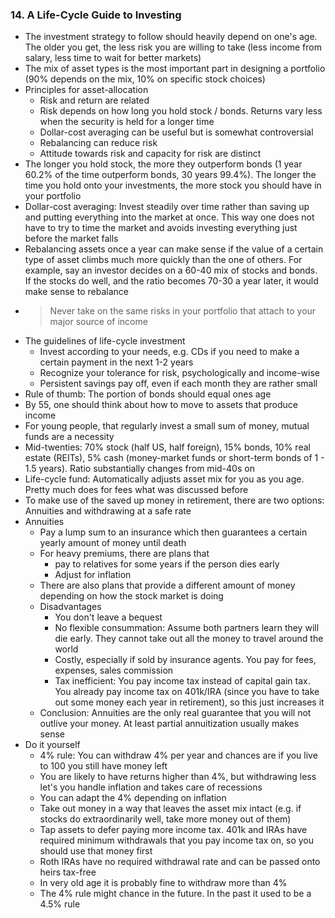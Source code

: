 ### 14. A Life-Cycle Guide to Investing

* The investment strategy to follow should heavily depend on one's age. The older you get, the less risk you are willing to take (less income from salary, less time to wait for better markets)
* The mix of asset types is the most important part in designing a portfolio (90% depends on the mix, 10% on specific stock choices)
* Principles for asset-allocation
    * Risk and return are related
    * Risk depends on how long you hold stock / bonds. Returns vary less when the security is held for a longer time
    * Dollar-cost averaging can be useful but is somewhat controversial
    * Rebalancing can reduce risk
    * Attitude towards risk and capacity for risk are distinct
* The longer you hold stock, the more they outperform bonds (1 year 60.2% of the time outperform bonds, 30 years 99.4%). The longer the time you hold onto your investments, the more stock you should have in your portfolio
* Dollar-cost averaging: Invest steadily over time rather than saving up and putting everything into the market at once. This way one does not have to try to time the market and avoids investing everything just before the market falls
* Rebalancing assets once a year can make sense if the value of a certain type of asset climbs much more quickly than the one of others. For example, say an investor decides on a 60-40 mix of stocks and bonds. If the stocks do well, and the ratio becomes 70-30 a year later, it would make sense to rebalance
* > Never take on the same risks in your portfolio that attach to your major source of income
* The guidelines of life-cycle investment
    * Invest according to your needs, e.g. CDs if you need to make a certain payment in the next 1-2 years
    * Recognize your tolerance for risk, psychologically and income-wise
    * Persistent savings pay off, even if each month they are rather small
* Rule of thumb: The portion of bonds should equal ones age
* By 55, one should think about how to move to assets that produce income
* For young people, that regularly invest a small sum of money, mutual funds are a necessity
* Mid-twenties: 70% stock (half US, half foreign), 15% bonds, 10% real estate (REITs), 5% cash (money-market funds or short-term bonds of 1 - 1.5 years). Ratio substantially changes from mid-40s on
* Life-cycle fund: Automatically adjusts asset mix for you as you age. Pretty much does for fees what was discussed before
* To make use of the saved up money in retirement, there are two options: Annuities and withdrawing at a safe rate
* Annuities
    * Pay a lump sum to an insurance which then guarantees a certain yearly amount of money until death
    * For heavy premiums, there are plans that
        * pay to relatives for some years if the person dies early
        * Adjust for inflation
    * There are also plans that provide a different amount of money depending on how the stock market is doing
    * Disadvantages
        * You don't leave a bequest
        * No flexible consummation: Assume both partners learn they will die early. They cannot take out all the money to travel around the world
        * Costly, especially if sold by insurance agents. You pay for fees, expenses, sales commission
        * Tax inefficient: You pay income tax instead of capital gain tax. You already pay income tax on 401k/IRA (since you have to take out some money each year in retirement), so this just increases it
    * Conclusion: Annuities are the only real guarantee that you will not outlive your money. At least partial annuitization usually makes sense
* Do it yourself
    * 4% rule: You can withdraw 4% per year and chances are if you live to 100 you still have money left
    * You are likely to have returns higher than 4%, but withdrawing less let's you handle inflation and takes care of recessions
    * You can adapt the 4% depending on inflation
    * Take out money in a way that leaves the asset mix intact (e.g. if stocks do extraordinarily well, take more money out of them)
    * Tap assets to defer paying more income tax. 401k and IRAs have required minimum withdrawals that you pay income tax on, so you should use that money first
    * Roth IRAs have no required withdrawal rate and can be passed onto heirs tax-free
    * In very old age it is probably fine to withdraw more than 4%
    * The 4% rule might chance in the future. In the past it used to be a 4.5% rule
